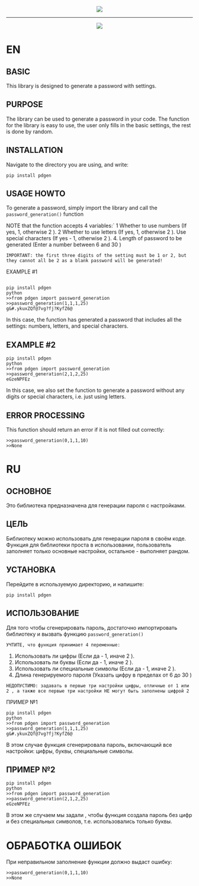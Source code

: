 </div>
<div id="header" align="center">

<img src ="https://media.giphy.com/media/J5B00esp0BoiCrqdCe/giphy.gif" />
  <hr/>
  <img src="https://img.shields.io/badge/python-v3.7-green" />



</div>

EN
==

BASIC 
--

This library is designed to generate a password with settings.

PURPOSE
--

The library can be used to generate a password in your code. The function for the library is easy to use, the user only fills in the basic settings, the rest is done by random.

INSTALLATION
--

Navigate to the directory you are using, and write:

```
pip install pdgen

```

USAGE HOWTO
--

To generate a password, simply import the library and call the `password_generation()` function

NOTE that the function accepts 4 variables:`
1 Whether to use numbers (If yes, 1, otherwise 2 ).
2 Whether to use letters (If yes, 1, otherwise 2 ).
Use special characters (If yes - 1, otherwise 2 ).
4. Length of password to be generated (Enter a number between 6 and 30 )

`IMPORTANT: the first three digits of the setting must be 1 or 2, but they cannot all be 2 as a blank password will be generated!`

EXAMPLE #1
```

pip install pdgen
python
>>from pdgen import password_generation
>>password_generation(1,1,1,25)
g&#.ykuxZQf@7vg?fj?KyfZ6@

```
In this case, the function has generated a password that includes all the settings: numbers, letters, and special characters.


EXAMPLE #2
---


```
pip install pdgen
python
>>from pdgen import password_generation
>>password_generation(2,1,2,25)
eGzeNPFEz
```
In this case, we also set the function to generate a password without any digits or special characters, i.e. just using letters.

ERROR PROCESSING
--

This function should return an error if it is not filled out correctly:

```
>>password_generation(0,1,1,10)
>>None
```



RU
==

ОСНОВНОЕ 
--
Это библиотека предназначена для генерации пароля с настройками.

ЦЕЛЬ
--
Библиотеку можно использовать для генерации пароля в своём коде. Функция для библиотеки проста в использовании, пользователь заполняет только основные настройки, остальное - выполняет рандом.

УСТАНОВКА
--
Перейдите в используемую директорию, и напишите:
```
pip install pdgen

```

ИСПОЛЬЗОВАНИЕ
--
Для того чтобы сгенерировать пароль, достаточно импортировать библиотеку и вызвать функцию `password_generation()`

`УЧТИТЕ, что функция принимает 4 переменные:`
1. Использовать ли цифры (Если да - 1, иначе 2 ).
2. Использовать ли буквы (Если да - 1, иначе 2 ).
3. Использовать ли специальные символы (Если да - 1, иначе 2 ).
4. Длина генерируемого пароля (Указать цифру в пределах от 6 до 30 )

`НЕДОПУСТИМО: задавать в первые три настройки цифры, отличные от 1 или 2 , а также все первые три настройки НЕ могут быть заполнены цифрой 2`

ПРИМЕР №1
```
pip install pdgen
python
>>from pdgen import password_generation
>>password_generation(1,1,1,25)
g&#.ykuxZQf@7vg?fj?KyfZ6@

```
В этом случае функция сгенерировала пароль, включающий все настройки: цифры, буквы, специальные символы.


ПРИМЕР №2
---

```
pip install pdgen
python
>>from pdgen import password_generation
>>password_generation(2,1,2,25)
eGzeNPFEz
```
В этом же случаем мы задали , чтобы функция создала пароль без цифр и без специальных символов, т.е. использовались только буквы.

ОБРАБОТКА ОШИБОК
==
При неправильном заполнение функции должно выдаст ошибку:
```
>>password_generation(0,1,1,10)
>>None
```
